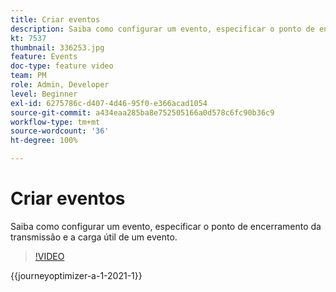 ```yaml
---
title: Criar eventos
description: Saiba como configurar um evento, especificar o ponto de encerramento da transmissão e a carga útil de um evento.
kt: 7537
thumbnail: 336253.jpg
feature: Events
doc-type: feature video
team: PM
role: Admin, Developer
level: Beginner
exl-id: 6275786c-d407-4d46-95f0-e366acad1054
source-git-commit: a434eaa285ba8e752505166a0d578c6fc90b36c9
workflow-type: tm+mt
source-wordcount: '36'
ht-degree: 100%

---
```


# Criar eventos

Saiba como configurar um evento, especificar o ponto de encerramento da transmissão e a carga útil de um evento.

>[!VIDEO](https://video.tv.adobe.com/v/336253?quality=12&learn=on)

{{journeyoptimizer-a-1-2021-1}}
